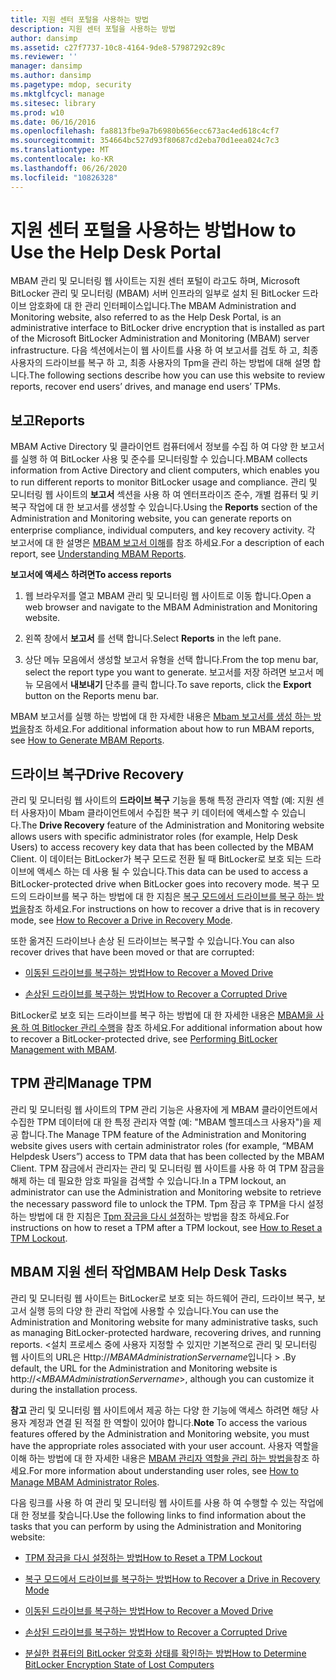 ```yaml
---
title: 지원 센터 포털을 사용하는 방법
description: 지원 센터 포털을 사용하는 방법
author: dansimp
ms.assetid: c27f7737-10c8-4164-9de8-57987292c89c
ms.reviewer: ''
manager: dansimp
ms.author: dansimp
ms.pagetype: mdop, security
ms.mktglfcycl: manage
ms.sitesec: library
ms.prod: w10
ms.date: 06/16/2016
ms.openlocfilehash: fa8813fbe9a7b6980b656ecc673ac4ed618c4cf7
ms.sourcegitcommit: 354664bc527d93f80687cd2eba70d1eea024c7c3
ms.translationtype: MT
ms.contentlocale: ko-KR
ms.lasthandoff: 06/26/2020
ms.locfileid: "10826328"
---
```

# <span data-ttu-id="f6275-103">지원 센터 포털을 사용하는 방법</span><span class="sxs-lookup"><span data-stu-id="f6275-103">How to Use the Help Desk Portal</span></span>


<span data-ttu-id="f6275-104">MBAM 관리 및 모니터링 웹 사이트는 지원 센터 포털이 라고도 하며, Microsoft BitLocker 관리 및 모니터링 (MBAM) 서버 인프라의 일부로 설치 된 BitLocker 드라이브 암호화에 대 한 관리 인터페이스입니다.</span><span class="sxs-lookup"><span data-stu-id="f6275-104">The MBAM Administration and Monitoring website, also referred to as the Help Desk Portal, is an administrative interface to BitLocker drive encryption that is installed as part of the Microsoft BitLocker Administration and Monitoring (MBAM) server infrastructure.</span></span> <span data-ttu-id="f6275-105">다음 섹션에서는이 웹 사이트를 사용 하 여 보고서를 검토 하 고, 최종 사용자의 드라이브를 복구 하 고, 최종 사용자의 Tpm을 관리 하는 방법에 대해 설명 합니다.</span><span class="sxs-lookup"><span data-stu-id="f6275-105">The following sections describe how you can use this website to review reports, recover end users’ drives, and manage end users’ TPMs.</span></span>

## <a href="" id="bkmk-reports"></a><span data-ttu-id="f6275-106">보고</span><span class="sxs-lookup"><span data-stu-id="f6275-106">Reports</span></span>


<span data-ttu-id="f6275-107">MBAM Active Directory 및 클라이언트 컴퓨터에서 정보를 수집 하 여 다양 한 보고서를 실행 하 여 BitLocker 사용 및 준수를 모니터링할 수 있습니다.</span><span class="sxs-lookup"><span data-stu-id="f6275-107">MBAM collects information from Active Directory and client computers, which enables you to run different reports to monitor BitLocker usage and compliance.</span></span> <span data-ttu-id="f6275-108">관리 및 모니터링 웹 사이트의 **보고서** 섹션을 사용 하 여 엔터프라이즈 준수, 개별 컴퓨터 및 키 복구 작업에 대 한 보고서를 생성할 수 있습니다.</span><span class="sxs-lookup"><span data-stu-id="f6275-108">Using the **Reports** section of the Administration and Monitoring website, you can generate reports on enterprise compliance, individual computers, and key recovery activity.</span></span> <span data-ttu-id="f6275-109">각 보고서에 대 한 설명은 [MBAM 보고서 이해](understanding-mbam-reports-mbam-2.md)를 참조 하세요.</span><span class="sxs-lookup"><span data-stu-id="f6275-109">For a description of each report, see [Understanding MBAM Reports](understanding-mbam-reports-mbam-2.md).</span></span>

**<span data-ttu-id="f6275-110">보고서에 액세스 하려면</span><span class="sxs-lookup"><span data-stu-id="f6275-110">To access reports</span></span>**

1.  <span data-ttu-id="f6275-111">웹 브라우저를 열고 MBAM 관리 및 모니터링 웹 사이트로 이동 합니다.</span><span class="sxs-lookup"><span data-stu-id="f6275-111">Open a web browser and navigate to the MBAM Administration and Monitoring website.</span></span>

2.  <span data-ttu-id="f6275-112">왼쪽 창에서 **보고서** 를 선택 합니다.</span><span class="sxs-lookup"><span data-stu-id="f6275-112">Select **Reports** in the left pane.</span></span>

3.  <span data-ttu-id="f6275-113">상단 메뉴 모음에서 생성할 보고서 유형을 선택 합니다.</span><span class="sxs-lookup"><span data-stu-id="f6275-113">From the top menu bar, select the report type you want to generate.</span></span> <span data-ttu-id="f6275-114">보고서를 저장 하려면 보고서 메뉴 모음에서 **내보내기** 단추를 클릭 합니다.</span><span class="sxs-lookup"><span data-stu-id="f6275-114">To save reports, click the **Export** button on the Reports menu bar.</span></span>

<span data-ttu-id="f6275-115">MBAM 보고서를 실행 하는 방법에 대 한 자세한 내용은 [Mbam 보고서를 생성 하는 방법을](how-to-generate-mbam-reports-mbam-2.md)참조 하세요.</span><span class="sxs-lookup"><span data-stu-id="f6275-115">For additional information about how to run MBAM reports, see [How to Generate MBAM Reports](how-to-generate-mbam-reports-mbam-2.md).</span></span>

## <a href="" id="bkmk-drirec"></a><span data-ttu-id="f6275-116">드라이브 복구</span><span class="sxs-lookup"><span data-stu-id="f6275-116">Drive Recovery</span></span>


<span data-ttu-id="f6275-117">관리 및 모니터링 웹 사이트의 **드라이브 복구** 기능을 통해 특정 관리자 역할 (예: 지원 센터 사용자)이 Mbam 클라이언트에서 수집한 복구 키 데이터에 액세스할 수 있습니다.</span><span class="sxs-lookup"><span data-stu-id="f6275-117">The **Drive Recovery** feature of the Administration and Monitoring website allows users with specific administrator roles (for example, Help Desk Users) to access recovery key data that has been collected by the MBAM Client.</span></span> <span data-ttu-id="f6275-118">이 데이터는 BitLocker가 복구 모드로 전환 될 때 BitLocker로 보호 되는 드라이브에 액세스 하는 데 사용 될 수 있습니다.</span><span class="sxs-lookup"><span data-stu-id="f6275-118">This data can be used to access a BitLocker-protected drive when BitLocker goes into recovery mode.</span></span> <span data-ttu-id="f6275-119">복구 모드의 드라이브를 복구 하는 방법에 대 한 지침은 [복구 모드에서 드라이브를 복구 하는 방법을](how-to-recover-a-drive-in-recovery-mode-mbam-2.md)참조 하세요.</span><span class="sxs-lookup"><span data-stu-id="f6275-119">For instructions on how to recover a drive that is in recovery mode, see [How to Recover a Drive in Recovery Mode](how-to-recover-a-drive-in-recovery-mode-mbam-2.md).</span></span>

<span data-ttu-id="f6275-120">또한 옮겨진 드라이브나 손상 된 드라이브는 복구할 수 있습니다.</span><span class="sxs-lookup"><span data-stu-id="f6275-120">You can also recover drives that have been moved or that are corrupted:</span></span>

-   [<span data-ttu-id="f6275-121">이동된 드라이브를 복구하는 방법</span><span class="sxs-lookup"><span data-stu-id="f6275-121">How to Recover a Moved Drive</span></span>](how-to-recover-a-moved-drive-mbam-2.md)

-   [<span data-ttu-id="f6275-122">손상된 드라이브를 복구하는 방법</span><span class="sxs-lookup"><span data-stu-id="f6275-122">How to Recover a Corrupted Drive</span></span>](how-to-recover-a-corrupted-drive-mbam-2.md)

<span data-ttu-id="f6275-123">BitLocker로 보호 되는 드라이브를 복구 하는 방법에 대 한 자세한 내용은 [MBAM을 사용 하 여 Bitlocker 관리 수행](performing-bitlocker-management-with-mbam-mbam-2.md)을 참조 하세요.</span><span class="sxs-lookup"><span data-stu-id="f6275-123">For additional information about how to recover a BitLocker-protected drive, see [Performing BitLocker Management with MBAM](performing-bitlocker-management-with-mbam-mbam-2.md).</span></span>

## <a href="" id="bkmk-manatpm"></a><span data-ttu-id="f6275-124">TPM 관리</span><span class="sxs-lookup"><span data-stu-id="f6275-124">Manage TPM</span></span>


<span data-ttu-id="f6275-125">관리 및 모니터링 웹 사이트의 TPM 관리 기능은 사용자에 게 MBAM 클라이언트에서 수집한 TPM 데이터에 대 한 특정 관리자 역할 (예: "MBAM 헬프데스크 사용자")을 제공 합니다.</span><span class="sxs-lookup"><span data-stu-id="f6275-125">The Manage TPM feature of the Administration and Monitoring website gives users with certain administrator roles (for example, “MBAM Helpdesk Users”) access to TPM data that has been collected by the MBAM Client.</span></span> <span data-ttu-id="f6275-126">TPM 잠금에서 관리자는 관리 및 모니터링 웹 사이트를 사용 하 여 TPM 잠금을 해제 하는 데 필요한 암호 파일을 검색할 수 있습니다.</span><span class="sxs-lookup"><span data-stu-id="f6275-126">In a TPM lockout, an administrator can use the Administration and Monitoring website to retrieve the necessary password file to unlock the TPM.</span></span> <span data-ttu-id="f6275-127">Tpm 잠금 후 TPM을 다시 설정 하는 방법에 대 한 지침은 [Tpm 잠금을 다시 설정](how-to-reset-a-tpm-lockout-mbam-2.md)하는 방법을 참조 하세요.</span><span class="sxs-lookup"><span data-stu-id="f6275-127">For instructions on how to reset a TPM after a TPM lockout, see [How to Reset a TPM Lockout](how-to-reset-a-tpm-lockout-mbam-2.md).</span></span>

## <a href="" id="bkmk-helpdesk"></a> <span data-ttu-id="f6275-128">MBAM 지원 센터 작업</span><span class="sxs-lookup"><span data-stu-id="f6275-128">MBAM Help Desk Tasks</span></span>


<span data-ttu-id="f6275-129">관리 및 모니터링 웹 사이트는 BitLocker로 보호 되는 하드웨어 관리, 드라이브 복구, 보고서 실행 등의 다양 한 관리 작업에 사용할 수 있습니다.</span><span class="sxs-lookup"><span data-stu-id="f6275-129">You can use the Administration and Monitoring website for many administrative tasks, such as managing BitLocker-protected hardware, recovering drives, and running reports.</span></span> <span data-ttu-id="f6275-130">&lt;설치 프로세스 중에 사용자 지정할 수 있지만 기본적으로 관리 및 모니터링 웹 사이트의 URL은 Http://*MBAMAdministrationServername*입니다 &gt; .</span><span class="sxs-lookup"><span data-stu-id="f6275-130">By default, the URL for the Administration and Monitoring website is http://&lt;*MBAMAdministrationServername*&gt;, although you can customize it during the installation process.</span></span>

<span data-ttu-id="f6275-131">**참고**  관리 및 모니터링 웹 사이트에서 제공 하는 다양 한 기능에 액세스 하려면 해당 사용자 계정과 연결 된 적절 한 역할이 있어야 합니다.</span><span class="sxs-lookup"><span data-stu-id="f6275-131">**Note** To access the various features offered by the Administration and Monitoring website, you must have the appropriate roles associated with your user account.</span></span> <span data-ttu-id="f6275-132">사용자 역할을 이해 하는 방법에 대 한 자세한 내용은 [MBAM 관리자 역할을 관리 하는 방법을](how-to-manage-mbam-administrator-roles-mbam-2.md)참조 하세요.</span><span class="sxs-lookup"><span data-stu-id="f6275-132">For more information about understanding user roles, see [How to Manage MBAM Administrator Roles](how-to-manage-mbam-administrator-roles-mbam-2.md).</span></span>

 

<span data-ttu-id="f6275-133">다음 링크를 사용 하 여 관리 및 모니터링 웹 사이트를 사용 하 여 수행할 수 있는 작업에 대 한 정보를 찾습니다.</span><span class="sxs-lookup"><span data-stu-id="f6275-133">Use the following links to find information about the tasks that you can perform by using the Administration and Monitoring website:</span></span>

-   [<span data-ttu-id="f6275-134">TPM 잠금을 다시 설정하는 방법</span><span class="sxs-lookup"><span data-stu-id="f6275-134">How to Reset a TPM Lockout</span></span>](how-to-reset-a-tpm-lockout-mbam-2.md)

-   [<span data-ttu-id="f6275-135">복구 모드에서 드라이브를 복구하는 방법</span><span class="sxs-lookup"><span data-stu-id="f6275-135">How to Recover a Drive in Recovery Mode</span></span>](how-to-recover-a-drive-in-recovery-mode-mbam-2.md)

-   [<span data-ttu-id="f6275-136">이동된 드라이브를 복구하는 방법</span><span class="sxs-lookup"><span data-stu-id="f6275-136">How to Recover a Moved Drive</span></span>](how-to-recover-a-moved-drive-mbam-2.md)

-   [<span data-ttu-id="f6275-137">손상된 드라이브를 복구하는 방법</span><span class="sxs-lookup"><span data-stu-id="f6275-137">How to Recover a Corrupted Drive</span></span>](how-to-recover-a-corrupted-drive-mbam-2.md)

-   [<span data-ttu-id="f6275-138">분실한 컴퓨터의 BitLocker 암호화 상태를 확인하는 방법</span><span class="sxs-lookup"><span data-stu-id="f6275-138">How to Determine BitLocker Encryption State of Lost Computers</span></span>](how-to-determine-bitlocker-encryption-state-of-lost-computers-mbam-2.md)

 

 





